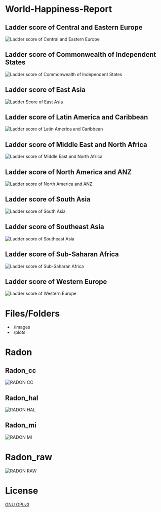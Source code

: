 # World-Happiness-Report

## Ladder score of Central and Eastern Europe

<p><img src="plots/Ladder score of Central and Eastern Europe.png" title="Ladder score of Central and Eastern Europe"/> </p>

## Ladder score of Commonwealth of Independent States

<p><img src="plots/Ladder score of Commonwealth of Independent States.png" title="Ladder score of Commonwealth of Independent States"/> </p>

## Ladder score of East Asia

<p><img src="plots/Ladder score of East Asia.png" title="Ladder Score of East Asia"/> </p>

## Ladder score of Latin America and Caribbean

<p><img src="plots/Ladder score of Latin America and Caribbean.png" title="Ladder score of Latin America and Caribbean"/> </p>

## Ladder score of Middle East and North Africa

<p><img src="plots/Ladder score of Middle East and North Africa.png" title="Ladder score of Middle East and North Africa"/> </p>

## Ladder score of North America and ANZ

<p><img src="plots/Ladder score of North America and ANZ.png" title="Ladder score of North America and ANZ"/> </p>

## Ladder score of South Asia

<p><img src="plots/Ladder score of South Asia.png" title="Ladder score of South Asia"/> </p>

## Ladder score of Southeast Asia

<p><img src="plots/Ladder score of Southeast Asia.png" title="Ladder score of Southeast Asia"/> </p>

## Ladder score of Sub-Saharan Africa

<p><img src="plots/Ladder score of Sub-Saharan Africa.png" title="Ladder score of Sub-Saharan Africa"/> </p>

## Ladder score of Western Europe

<p><img src="plots/Ladder score of Western Europe.png" title="Ladder score of Western Europe"/> </p>


# Files/Folders

<ul>
    <li> ./images </li>
    <li> ./plots </li>
</ul>

# Radon

## Radon_cc

<p><img src="images/radon cc.png" title=" RADON CC"/> </p>

## Radon_hal

<p><img src="images/radon hal.png" title=" RADON HAL"/> </p>

## Radon_mi

<p><img src="images/radon mi.png" title=" RADON MI"/> </p>

# Radon_raw

<p><img src="images/radon raw.png" title=" RADON RAW"/> </p>

# License

[GNU GPLv3](https://choosealicense.com/licenses/gpl-3.0/)